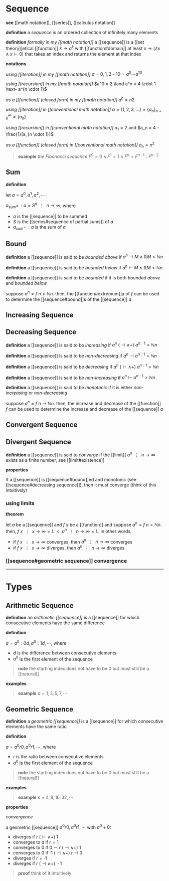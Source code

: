 # Sequence

**see** [[math notation]], [[series]], [[calculus notation]]

**definition** a _sequence_ is an ordered collection of infinitely many elements

**definition** _formally in my [[math notation]]_ a [[sequence]] is a [[set theory]]etical [[function]] $k \rightarrow a^k$ with [[function#domain]] at least $x \rightarrow (\mathbb Z x \land x \vdash 0)$ that takes an index and returns the element at that index

**notations**

_using [[iteration]] in my [[math notation]]_ $a = 0, 1, 2 \cdots 10 = a^0 \cdots a^{10}$

_using [[recursion]] in my [[math notation]]_ $a^0 = 2 \land a^n = 4 \cdot 1 \text- a^{n \cdot 1}$

_as a [[function]] (closed form) in my [[math notation]]_ $a^n = n2$

_using [[iteration]] in [[conventional math notation]]_ $a = \lbrace 1, 2, 3, \dots \rbrace = \lbrace a_n \rbrace_{n = 0}^{\infty} = \lbrace a_n \rbrace$

_using [[recursion]] in [[conventional math notation]]_ $a_1 = 2$ and $a_n = 4 - \frac{1}{a_{n \cdot 1}}$

_as a [[function]] (closed form) in [[conventional math notation]]_ $a_n = n^2$

> **example** _the Fibonacci sequence_ $F^0 = 0 \land F^1 = 1 \land F^n = F^{n \cdot 1} : F^{n \cdot 2}$

## Sum

**definition**

let $a = a^0, a^1, a^2, \cdots$

$a_{sum} = \,: a = S^n\ \ \vdots\ \ n \rightarrow \infty$, where

- $a$ is the [[sequence]] to be summed
- $S$ is the [[series#sequence of partial sums]] of $a$
- $a_{sum} = \,: a$ is the sum of $a$

## Bound

**definition** a [[sequence]] is said to be _bounded above_ if $a^n \dashv M \land \mathbb R M > \mathbb N n$

**definition** a [[sequence]] is said to be _bounded below_ if $a^n \vdash M \land \mathbb R M > \mathbb N n$

**definition** a [[sequence]] is said to be _bounded_ if it is both _bounded above_ and _bounded below_

suppose $a^n = f\ n > \mathbb N n$. then, the [[function#extremum]]a of $f$ can be used to determine the [[sequence#bound]]s of the [[sequence]] $a$

## Increasing Sequence

## Decreasing Sequence

**definition** a [[sequence]] is said to be _increasing_ if $a^n\ (\dashv \land +)\ a^{n : 1} > \mathbb N n$

**definition** a [[sequence]] is said to be _non-decreasing_ if $a^n \dashv a^{n : 1} > \mathbb N n$

**definition** a [[sequence]] is said to be _decreasing_ if $a^n\ (\vdash \land +)\ a^{n : 1} > \mathbb N n$

**definition** a [[sequence]] is said to be _non-increasing_ if $a^n \vdash a^{n : 1} > \mathbb N n$

**definition** a [[sequence]] is said to be _monotonic_ if it is either _non-increasing_ or _non-decreasing_

suppose $a^n = f\ n \dashv \mathbb N n$. then, the increase and decrease of the [[function]] $f$ can be used to determine the increase and decrease of the [[sequence]] $a$

## Convergent Sequence

## Divergent Sequence

**definition** a [[sequence]] is said to _converge_ if the [[limit]] $a^n\ \ \vdots\ \ n \rightarrow \infty$ exists as a finite number, see [[limit#existence]]

**properties**

if a [[sequence]] is [[sequence#bound]]ed and monotonic (see [[sequence#decreasing sequence]]), then it must converge (think of this intuitively)

### using limits

**theorem**

let $a$ be a [[sequence]] and $f\ x$ be a [[function]] and suppose $a^n = f\ n > \mathbb N n$. then, $f\ x\ \ \vdots\ \ x \rightarrow \infty = L\ \ <\ \ a^n\ \ \vdots\ \ n \rightarrow \infty = L$. in other words,

- if $f\ x\ \ \vdots\ \ x \rightarrow \infty$ converges, then $a^n\ \ \vdots\ \ n \rightarrow \infty$ converges
- if $f\ x\ \ \vdots\ \ x \rightarrow \infty$ diverges, then $a^n\ \ \vdots\ \ n \rightarrow \infty$ diverges

### [[sequence#geometric sequence]] convergence

---

# Types

## Arithmetic Sequence

**definition** an _arithmetic [[sequence]]_ is a [[sequence]] for which consecutive elements have the same difference

**definition**

$a = a^0 : 0d, a^0 : 1d, \cdots$, where

- $d$ is the difference between consecutive elements
- $a^0$ is the first element of the sequence

> **note** the starting index does not have to be $0$ but must still be a [[natural]]

**examples**

> **example** $a = 1, 3, 5, 7, \cdots$

## Geometric Sequence

**definition** a _geometric [[sequence]]_ is a [[sequence]] for which consecutive elements have the same ratio

**definition**

$a = a^0r0, a^0r1, \cdots$, where

- $r$ is the ratio between consecutive elements
- $a^0$ is the first element of the sequence

> **note** the starting index does not have to be $0$ but must still be a [[natural]]

**examples**

> **example** $s = 4, 8, 16, 32, \cdots$

**properties**

_convergence_

a geometric [[sequence]] $a^0r0, a^0r1, \cdots$ with $a^0 + 0$:

- diverges if $r\ (\vdash \land +)\ 1$
- converges to $a$ if $r = 1$
- converges to $0$ if $0 \dashv r\ (\dashv \land +)\ 1$
- converges to $0$ if $\cdot 1\ (\dashv \land +)\ r \dashv 0$
- diverges if $r = \cdot 1$
- diverges if $r\ (\dashv \land +)\ \cdot 1$

> **proof** think of it intuitively
